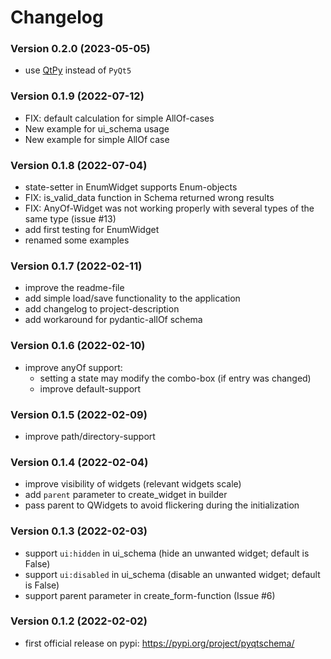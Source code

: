 # Changelog

### Version 0.2.0 (2023-05-05)

* use [QtPy](https://pypi.org/project/QtPy/) instead of `PyQt5`

### Version 0.1.9 (2022-07-12)

* FIX: default calculation for simple AllOf-cases
* New example for ui_schema usage
* New example for simple AllOf case

### Version 0.1.8 (2022-07-04)

* state-setter in EnumWidget supports Enum-objects
* FIX: is_valid_data function in Schema returned wrong results
* FIX: AnyOf-Widget was not working properly with several types of the same type (issue #13)
* add first testing for EnumWidget
* renamed some examples

### Version 0.1.7 (2022-02-11)

* improve the readme-file
* add simple load/save functionality to the application
* add changelog to project-description
* add workaround for pydantic-allOf schema

### Version 0.1.6 (2022-02-10)

* improve anyOf support:
    * setting a state may modify the combo-box (if entry was changed)
    * improve default-support

### Version 0.1.5 (2022-02-09)

* improve path/directory-support

### Version 0.1.4 (2022-02-04)

* improve visibility of widgets (relevant widgets scale)
* add `parent` parameter to create_widget in builder
* pass parent to QWidgets to avoid flickering during the initialization

### Version 0.1.3 (2022-02-03)

* support `ui:hidden` in ui_schema (hide an unwanted widget; default is False)
* support `ui:disabled` in ui_schema (disable an unwanted widget; default is False)
* support parent parameter in create_form-function (Issue #6)

### Version 0.1.2 (2022-02-02)

* first official release on pypi: https://pypi.org/project/pyqtschema/
